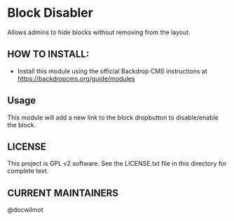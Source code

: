 Block Disabler
=================

Allows admins to hide blocks without removing from the layout.

HOW TO INSTALL:
---------------
- Install this module using the official Backdrop CMS instructions at 
https://backdropcms.org/guide/modules


Usage
---------------
This module will add a new link to the block dropbutton to disable/enable the 
block.
      
LICENSE
---------------    

This project is GPL v2 software. See the LICENSE.txt file in this directory 
for complete text.

CURRENT MAINTAINERS
---------------    

@docwilmot
